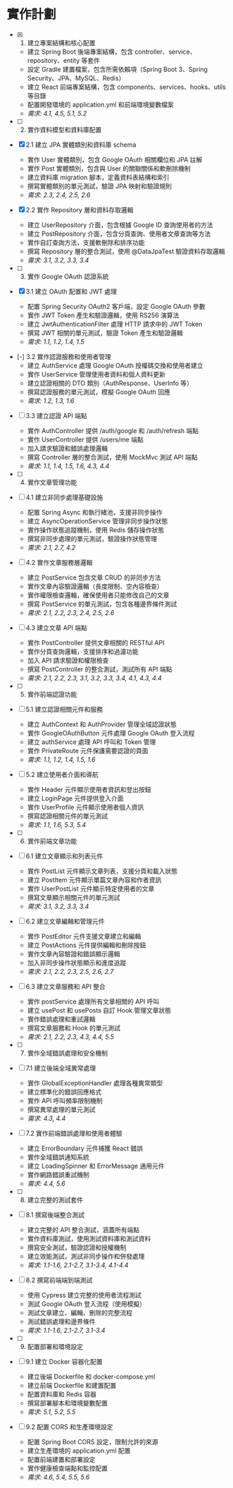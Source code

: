 # 實作計劃

- [x] 1. 建立專案結構和核心配置
  - 建立 Spring Boot 後端專案結構，包含 controller、service、repository、entity 等套件
  - 設定 Gradle 建置檔案，包含所需依賴項（Spring Boot 3、Spring Security、JPA、MySQL、Redis）
  - 建立 React 前端專案結構，包含 components、services、hooks、utils 等目錄
  - 配置開發環境的 application.yml 和前端環境變數檔案
  - _需求: 4.1, 4.5, 5.1, 5.2_

- [ ] 2. 實作資料模型和資料庫配置
- [x] 2.1 建立 JPA 實體類別和資料庫 schema
  - 實作 User 實體類別，包含 Google OAuth 相關欄位和 JPA 註解
  - 實作 Post 實體類別，包含與 User 的關聯關係和軟刪除機制
  - 建立資料庫 migration 腳本，定義資料表結構和索引
  - 撰寫實體類別的單元測試，驗證 JPA 映射和驗證規則
  - _需求: 2.3, 2.4, 2.5, 2.6_

- [x] 2.2 實作 Repository 層和資料存取邏輯
  - 建立 UserRepository 介面，包含根據 Google ID 查詢使用者的方法
  - 建立 PostRepository 介面，包含分頁查詢、使用者文章查詢等方法
  - 實作自訂查詢方法，支援軟刪除和排序功能
  - 撰寫 Repository 層的整合測試，使用 @DataJpaTest 驗證資料存取邏輯
  - _需求: 3.1, 3.2, 3.3, 3.4_

- [ ] 3. 實作 Google OAuth 認證系統
- [x] 3.1 建立 OAuth 配置和 JWT 處理
  - 配置 Spring Security OAuth2 客戶端，設定 Google OAuth 參數
  - 實作 JWT Token 產生和驗證邏輯，使用 RS256 演算法
  - 建立 JwtAuthenticationFilter 處理 HTTP 請求中的 JWT Token
  - 撰寫 JWT 相關的單元測試，驗證 Token 產生和驗證邏輯
  - _需求: 1.1, 1.2, 1.4, 1.5_

- [-] 3.2 實作認證服務和使用者管理
  - 建立 AuthService 處理 Google OAuth 授權碼交換和使用者建立
  - 實作 UserService 管理使用者資料和個人資料更新
  - 建立認證相關的 DTO 類別（AuthResponse、UserInfo 等）
  - 撰寫認證服務的單元測試，模擬 Google OAuth 回應
  - _需求: 1.2, 1.3, 1.6_

- [ ] 3.3 建立認證 API 端點
  - 實作 AuthController 提供 /auth/google 和 /auth/refresh 端點
  - 實作 UserController 提供 /users/me 端點
  - 加入請求驗證和錯誤處理邏輯
  - 撰寫 Controller 層的整合測試，使用 MockMvc 測試 API 端點
  - _需求: 1.1, 1.4, 1.5, 1.6, 4.3, 4.4_

- [ ] 4. 實作文章管理功能
- [ ] 4.1 建立非同步處理基礎設施
  - 配置 Spring Async 和執行緒池，支援非同步操作
  - 建立 AsyncOperationService 管理非同步操作狀態
  - 實作操作狀態追蹤機制，使用 Redis 儲存操作狀態
  - 撰寫非同步處理的單元測試，驗證操作狀態管理
  - _需求: 2.1, 2.7, 4.2_

- [ ] 4.2 實作文章服務層邏輯
  - 建立 PostService 包含文章 CRUD 的非同步方法
  - 實作文章內容驗證邏輯（長度限制、空內容檢查）
  - 實作權限檢查邏輯，確保使用者只能修改自己的文章
  - 撰寫 PostService 的單元測試，包含各種邊界條件測試
  - _需求: 2.1, 2.2, 2.3, 2.4, 2.5, 2.6_

- [ ] 4.3 建立文章 API 端點
  - 實作 PostController 提供文章相關的 RESTful API
  - 實作分頁查詢邏輯，支援排序和過濾功能
  - 加入 API 請求驗證和權限檢查
  - 撰寫 PostController 的整合測試，測試所有 API 端點
  - _需求: 2.1, 2.2, 2.3, 3.1, 3.2, 3.3, 3.4, 4.1, 4.3, 4.4_

- [ ] 5. 實作前端認證功能
- [ ] 5.1 建立認證相關元件和服務
  - 建立 AuthContext 和 AuthProvider 管理全域認證狀態
  - 實作 GoogleOAuthButton 元件處理 Google OAuth 登入流程
  - 建立 authService 處理 API 呼叫和 Token 管理
  - 實作 PrivateRoute 元件保護需要認證的頁面
  - _需求: 1.1, 1.2, 1.4, 1.5, 1.6_

- [ ] 5.2 建立使用者介面和導航
  - 實作 Header 元件顯示使用者資訊和登出按鈕
  - 建立 LoginPage 元件提供登入介面
  - 實作 UserProfile 元件顯示使用者個人資訊
  - 撰寫認證相關元件的單元測試
  - _需求: 1.1, 1.6, 5.3, 5.4_

- [ ] 6. 實作前端文章功能
- [ ] 6.1 建立文章顯示和列表元件
  - 實作 PostList 元件顯示文章列表，支援分頁和載入狀態
  - 建立 PostItem 元件顯示單篇文章內容和作者資訊
  - 實作 UserPostList 元件顯示特定使用者的文章
  - 撰寫文章顯示相關元件的單元測試
  - _需求: 3.1, 3.2, 3.3, 3.4_

- [ ] 6.2 建立文章編輯和管理元件
  - 實作 PostEditor 元件支援文章建立和編輯
  - 建立 PostActions 元件提供編輯和刪除按鈕
  - 實作文章內容驗證和錯誤顯示邏輯
  - 加入非同步操作狀態顯示和進度追蹤
  - _需求: 2.1, 2.2, 2.3, 2.5, 2.6, 2.7_

- [ ] 6.3 建立文章服務和 API 整合
  - 實作 postService 處理所有文章相關的 API 呼叫
  - 建立 usePost 和 usePosts 自訂 Hook 管理文章狀態
  - 實作錯誤處理和重試邏輯
  - 撰寫文章服務和 Hook 的單元測試
  - _需求: 2.1, 2.2, 2.3, 4.3, 4.4, 5.5_

- [ ] 7. 實作全域錯誤處理和安全機制
- [ ] 7.1 建立後端全域異常處理
  - 實作 GlobalExceptionHandler 處理各種異常類型
  - 建立標準化的錯誤回應格式
  - 實作 API 呼叫頻率限制機制
  - 撰寫異常處理的單元測試
  - _需求: 4.3, 4.4_

- [ ] 7.2 實作前端錯誤處理和使用者體驗
  - 建立 ErrorBoundary 元件捕獲 React 錯誤
  - 實作全域錯誤通知系統
  - 建立 LoadingSpinner 和 ErrorMessage 通用元件
  - 實作網路錯誤重試機制
  - _需求: 4.4, 5.6_

- [ ] 8. 建立完整的測試套件
- [ ] 8.1 撰寫後端整合測試
  - 建立完整的 API 整合測試，涵蓋所有端點
  - 實作資料庫測試，使用測試資料庫和測試資料
  - 撰寫安全測試，驗證認證和授權機制
  - 建立效能測試，測試非同步操作和併發處理
  - _需求: 1.1-1.6, 2.1-2.7, 3.1-3.4, 4.1-4.4_

- [ ] 8.2 撰寫前端端到端測試
  - 使用 Cypress 建立完整的使用者流程測試
  - 測試 Google OAuth 登入流程（使用模擬）
  - 測試文章建立、編輯、刪除的完整流程
  - 測試錯誤處理和邊界條件
  - _需求: 1.1-1.6, 2.1-2.7, 3.1-3.4_

- [ ] 9. 配置部署和環境設定
- [ ] 9.1 建立 Docker 容器化配置
  - 建立後端 Dockerfile 和 docker-compose.yml
  - 建立前端 Dockerfile 和建置配置
  - 配置資料庫和 Redis 容器
  - 撰寫部署腳本和環境變數配置
  - _需求: 5.1, 5.2, 5.5_

- [ ] 9.2 配置 CORS 和生產環境設定
  - 配置 Spring Boot CORS 設定，限制允許的來源
  - 建立生產環境的 application.yml 配置
  - 配置前端建置和部署設定
  - 實作健康檢查端點和監控配置
  - _需求: 4.6, 5.4, 5.5, 5.6_